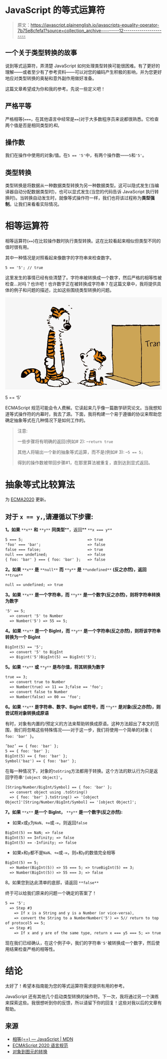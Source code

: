 # JavaScript 的等式运算符

> 原文：<https://javascript.plainenglish.io/javascripts-equality-operator-7b75e8cfefa1?source=collection_archive---------12----------------------->

## 一个关于类型转换的故事

说到等式运算符，弄清楚 JavaScript 如何处理类型转换可能很困难。有了更好的理解——或者至少有了参考资料——可以对您的编码产生积极的影响，并为您更好地应对类型转换的奥秘和意外副作用做好准备。

这篇文章希望成为你和我的参考。先说一些定义吧！

## 严格平等

严格相等(`===`，在其他语言中经常是`==`)对于大多数程序员来说都很熟悉。它检查两个值是否是相同类型的*和*。

## 操作数

我们在操作中使用的对象/值。在`5 == '5'`中，有两个操作数——`5`和`'5'`。

## 类型转换

类型转换是将数据从一种数据类型转换为另一种数据类型。这可以隐式发生(当编译器自动分配数据类型时)，也可以显式发生(当您的代码告诉 JavaScript 执行转换时)。当转换自动发生时，就像等式操作符一样，我们也将该过程称为**类型强制**。让我们来看看实际情况。

# 相等运算符

相等运算符(`==`)在比较操作数时执行类型转换。这在比较看起来相似但类型不同的值时很有用。

其中一种情况是对照看起来像数字的字符串来检查数字。

```
5 == '5'; // true
```

这里发生的事情已经有些清楚了。字符串被转换成一个数字，然后严格的相等性被检查…对吗？也许吧！也许数字正在被转换成字符串？在这篇文章中，我将提供具体的例子和问题的描述，比如这些围绕类型转换的问题。

![](img/7c4c27498a04daa741fdc05d4a770c8a.png)

5 == ‘5’

ECMAScript 规范可能会令人费解。它读起来几乎像一篇数学研究论文。当我想知道等式操作符的内幕时，我去了源。下面，我将构建一个易于遵循的协议来帮助您确定抽象等式在几种情况下是如何工作的。

> 注意:
> 
> 一些步骤将有明确的返回(例如# 2):
> –`return true`
> 
> 其他人将输出一个新的抽象等式运算，而不是(例如# 3):
> –`5 == 5;`
> 
> 得到的操作数被带回步骤#1，在那里算法被重复，直到达到显式返回。

# 抽象等式比较算法

为 [ECMA2020](https://www.ecma-international.org/ecma-262/) 更新。

## 对于 `x == y,`,请遵循以下步骤:

**1。如果** `**x**` **和** `**y**` **同类型****，返回** `**x === y**`

```
5 === 5;                             => true
'foo' === 'bar';                     => false
false === false;                     => true
null === undefined;                  => false
{ foo: 'bar' } === { foo: 'bar' };   => false
```

**2。如果** `**x**` **是** `**null**` **而** `**y**` **是** `**undefined**` **(反之亦然)，返回** `**true**`

```
null == undefined; => true
```

**3。如果** `**x**` **是一个字符串，而** `**y**` **是一个数字(反之亦然)，则将字符串转换为数字**

```
'5' == 5;
  => convert '5' to Number
  => Number('5') => 55 == 5;
```

**4。如果** `**x**` **是一个 BigInt，而** `**y**` **是一个字符串(反之亦然)，则将该字符串转换为一个 BigInt**

```
BigInt(5) == '5';
  => convert '5' to BigInt
  => Bigint('5')BigInt(5) == BigInt('5');
```

**5。如果** `**x**` **或** `**y**` **是布尔值，将其转换为数字**

```
true == 3;
  => convert true to Number
  => Number(true) => 11 == 3;false == 'foo';
  => convert false to Number
  => Number(false) => 00 == 'foo';
```

**6。如果** `**x**` **是字符串、数字、BigInt 或符号，而** `**y**` **是对象(反之亦然)，则尝试将对象转换成原语**

有时，对象有内置的/预定义的方法来帮助转换成原语。这种方法超出了本文的范围，我们将忽略这些特殊情况——对于这一步，我们将使用一个简单的对象
`{ foo: 'bar' }`。

```
’baz’ == { foo: 'bar' };
5 == { foo: 'bar' };
BigInt(5) == { foo: 'bar' };
Symbol('baz') == { foo: 'bar' };
```

在每一种情况下，对象的`toString`方法都用于转换。这个方法的默认行为只是返回字符串`'[object Object]'`。

```
[String/Number/BigInt/Symbol] == { foo: 'bar' };
  => convert object using .toString()
  => { foo: 'bar' }.toString() => '[object Object]'[String/Number/BigInt/Symbol] == '[object Object]';
```

**7。如果** `**x**` **是一个 BigInt，** `**y**` **是一个数字(反之亦然):**

*   如果`x`或`y`为`NaN`、`+∞`或`-∞`，则返回`false`

```
BigInt(5) == NaN; => false
BigInt(5) == Infinity; => false
BigInt(5) == -Infinity; => false
```

*   如果`x`和`y`都不是`NaN`、`+∞`或`-∞`，则`x`和`y`的数值完全相等

```
BigInt(5) == 5;
  => Number(BigInt(5)) => 55 === 5; => trueBigInt(5) == 3;
  => Number(BigInt(5)) => 55 === 3; => false
```

8。如果您到达此清单的底部，请返回 `**false**`

终于可以给我们原来的问题一个确定的答案了！

```
5 == '5';
  => Step #3
    => If x is a String and y is a Number (or vice-versa),
    => convert the String to a NumberNumber('5') => 5// return to top of protocol5 == 5;
  => Step #1
    => If x and y are of the same type, return x === y5 === 5; => true
```

现在我们已经确认，在这个例子中，我们的字符串`'5'`被转换成一个数字，然后使用结果检查严格的相等性。

# 结论

太好了！希望本指南能为您的等式运算符需求提供有用的参考。

JavaScript 还有其他几个启动类型转换的操作符。下一次，我将通过另一个演练来探索这些。我很想听到你的反馈，所以请留下你的回复！这些对我以后的文章有帮助。

## 来源

*   [相等(==) — JavaScript | MDN](https://developer.mozilla.org/en-US/docs/Web/JavaScript/Reference/Operators/Equality)
*   [ECMAScript 2020 语言规范](https://www.ecma-international.org/ecma-262/)
*   [对象到图元的转换](https://javascript.info/object-toprimitive#toprimitive)